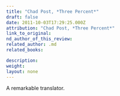 ```yaml
---
title: "Chad Post, *Three Percent*"
draft: false
date: 2011-10-03T17:29:25.000Z
attribution: "Chad Post, *Three Percent*"
link_to_original:
nd_author_of_this_review:
related_author: .md
related_books:

description:
weight:
layout: none
---
```

A remarkable translator.

